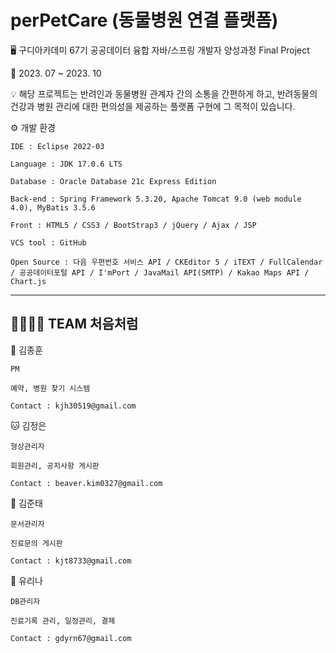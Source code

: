 # perPetCare (동물병원 연결 플랫폼)

🖥️ 구디아카데미 67기 공공데이터 융합 자바/스프링 개발자 양성과정 Final Project

📅 2023. 07 ~ 2023. 10

💡 해당 프로젝트는 반려인과 동물병원 관계자 간의 소통을 간편하게 하고, 반려동물의 건강과 병원 관리에 대한 편의성을 제공하는 플랫폼 구현에 그 목적이 있습니다.

⚙️ 개발 환경

    IDE : Eclipse 2022-03
    
    Language : JDK 17.0.6 LTS
    
    Database : Oracle Database 21c Express Edition
    
    Back-end : Spring Framework 5.3.20, Apache Tomcat 9.0 (web module 4.0), MyBatis 3.5.6
    
    Front : HTML5 / CSS3 / BootStrap3 / jQuery / Ajax / JSP
    
    VCS tool : GitHub
    
    Open Source : 다음 우편번호 서비스 API / CKEditor 5 / iTEXT / FullCalendar / 공공데이터포털 API / I'mPort / JavaMail API(SMTP) / Kakao Maps API / Chart.js
    
---


👨‍👩‍👧‍👦 TEAM 처음처럼
---
🐶 김종훈

    PM
   
    예약, 병원 찾기 시스템
    
    Contact : kjh30519@gmail.com


🐱 김정은
    
    형상관리자

    회원관리, 공지사항 게시판

    Contact : beaver.kim0327@gmail.com

    
🦎 김준태

    문서관리자

    진료문의 게시판

    Contact : kjt8733@gmail.com
   
🦜 유리나

    DB관리자

    진료기록 관리, 일정관리, 결제

    Contact : gdyrn67@gmail.com


